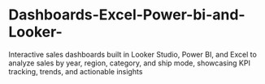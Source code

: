 # Dashboards-Excel-Power-bi-and-Looker-
Interactive sales dashboards built in Looker Studio, Power BI, and Excel to analyze sales by year, region, category, and ship mode, showcasing KPI tracking, trends, and actionable insights
